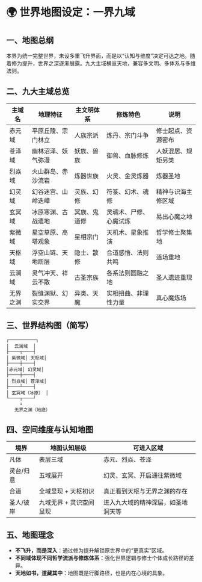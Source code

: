 # 🌍 世界地图设定：一界九域

## 一、地图总纲

本界为统一完整世界，未设多重飞升界面，而是以“认知与维度”决定可达之地。随着修为提升，世界之深逐渐展露。九大主域横亘天地，兼容多文明、多体系与多维法则。

## 二、九大主域总览

| 主域名   | 地理特征         | 主文明体系     | 修炼特色               | 说明 |
|----------|------------------|----------------|------------------------|------|
| 赤元域   | 平原丘陵、宗门林立 | 人族宗派       | 炼丹、宗门斗争         | 修士起点、资源密布 |
| 苍泽域   | 幽林沼泽、妖气弥漫 | 妖族、兽族     | 御兽、血脉修炼         | 人妖混居、规矩另类 |
| 烈焱域   | 火山群岛、赤沙流岩 | 炼器世族       | 火灵、金灵炼器         | 炼器圣地 |
| 幻灵域   | 幻谷迷宫、山岭迭嶂 | 灵族、幻修     | 符箓、幻术、魂修       | 精神与识海主修区域 |
| 玄冥域   | 冰原寒渊、古战遗地 | 冥族、鬼道修   | 灵魂术、尸修、心魔试炼 | 易出心魔之地 |
| 紫微域   | 星空草原、高塔观象 | 星相宗门       | 天机术、星象推演       | 哲学修士聚集地 |
| 天枢域   | 浮空山链、天地断层 | 隐士、散修     | 合道感悟、法则共鸣     | 道场重地 |
| 云澜域   | 灵气冲天、祥云不散 | 古圣宗族       | 各系法则圆融之地       | 圣人遗迹重现 |
| 无界之渊 | 裂缝渊狱、幻实交界 | 异类、天魔     | 实相扭曲、非理性力量   | 真心魔炼场 |

## 三、世界结构图（简写）

```
┌──────────┐
│  云澜域  │
├────┬────┤
│ 紫微域│ 天枢域│
├────┼────┤
│赤元域│ 幻灵域│
├────┼────┤
│ 烈焱域│ 苍泽域│
├────┴────┤
│ 玄冥域（冰原） │
└────┬────┘
     ↓
   无界之渊（地底）
```

## 四、空间维度与认知地图

| 境界         | 地图认知层级             | 可进入区域                             |
|--------------|--------------------------|----------------------------------------|
| 凡体         | 表层三域                 | 赤元、烈焱、苍泽                       |
| 灵台/归意     | 五域展开                 | 幻灵、玄冥、开启通往紫微域            |
| 合道         | 全域显现 + 天枢初识      | 真正看到天枢与无界之渊的存在          |
| 圣人/彼岸     | 九域无界 + 灵识空间显现  | 进入九大域的精神深层，如圣地洞天等     |

## 五、地图理念

- **不飞升，而是深入**：通过修为提升解锁原世界中的“更真实”区域。
- **不同域体现不同哲学流派与修炼体系**：强化世界逻辑与修士个体成长路径的差异。
- **天地如书，道藏其中**：地图既是行脚路径，也是内在心境的具象。